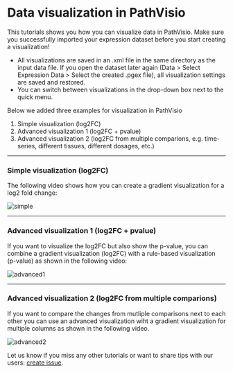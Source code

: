 # Data visualization in PathVisio

This tutorials shows you how you can visualize data in PathVisio. Make sure you successfully imported your expression dataset before you start creating a visualization!

* All visualizations are saved in an .xml file in the same directory as the input data file. If you open the dataset later again (Data > Select Expression Data > Select the created .pgex file), all visualization settings are saved and restored. 
* You can switch between visualizations in the drop-down box next to the quick menu. 

Below we added three examples for visualization in PathVisio 
1. Simple visualization (log2FC)
2. Advanced visualization 1 (log2FC + pvalue)
3. Advanced visualization 2 (log2FC from multiple comparions, e.g. time-series, different tissues, different dosages, etc.)

----

### Simple visualization (log2FC)
The following video shows how you can create a gradient visualization for a log2 fold change:

<img src="https://github.com/PathVisio/pathvisio.github.io/blob/master/tutorials/visualization-simple.gif?raw=true" alt="simple" />

----

### Advanced visualization 1 (log2FC + pvalue)
If you want to visualize the log2FC but also show the p-value, you can combine a gradient visualization (log2FC) with a rule-based visualization (p-value) as shown in the following video:

<img src="https://github.com/PathVisio/pathvisio.github.io/blob/master/tutorials/visualization-advanced1.gif?raw=true" alt="advanced1" />

----

### Advanced visualization 2 (log2FC from multiple comparions)
If you want to compare the changes from mutliple comparisons next to each other you can use an advanced visualization wiht a gradient visualization for multiple columns as shown in the following video. 

<img src="https://github.com/PathVisio/pathvisio.github.io/blob/master/tutorials/visualization-advanced2.gif?raw=true" alt="advanced2" />


Let us know if you miss any other tutorials or want to share tips with our users: [create issue](https://github.com/PathVisio/pathvisio.github.io/issues). 
